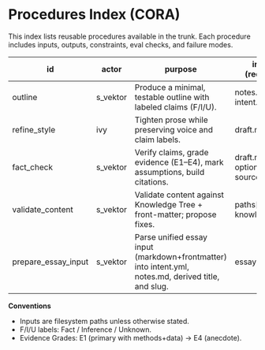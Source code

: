 # Procedures Index (CORA)

This index lists reusable procedures available in the trunk. Each procedure includes inputs, outputs, constraints, eval checks, and failure modes.

| id               | actor      | purpose                                                                    | inputs (required)                    | outputs                              |
|------------------|------------|----------------------------------------------------------------------------|--------------------------------------|--------------------------------------|
| outline          | s_vektor   | Produce a minimal, testable outline with labeled claims (F/I/U).          | notes.md, intent.yml                 | outline.md, claim_table.csv, assumptions.md |
| refine_style     | ivy        | Tighten prose while preserving voice and claim labels.                    | draft.md                             | refined.md, edits.diff.md            |
| fact_check       | s_vektor   | Verify claims, grade evidence (E1–E4), mark assumptions, build citations. | draft.md (+ optional sources[])      | draft_checked.md, citations.md, fact_check_report.md |
| validate_content | s_vektor   | Validate content against Knowledge Tree + front-matter; propose fixes.    | paths[], knowledge_tree              | validation_report.md, invalid_files.csv, fixes.suggestions.md |
| prepare_essay_input | s_vektor   | Parse unified essay input (markdown+frontmatter) into intent.yml, notes.md, derived title, and slug. | essay.md                            | intent.yml, notes.md, title.txt, slug.txt, meta.json |

**Conventions**  
- Inputs are filesystem paths unless otherwise stated.  
- F/I/U labels: Fact / Inference / Unknown.  
- Evidence Grades: E1 (primary with methods+data) → E4 (anecdote).
